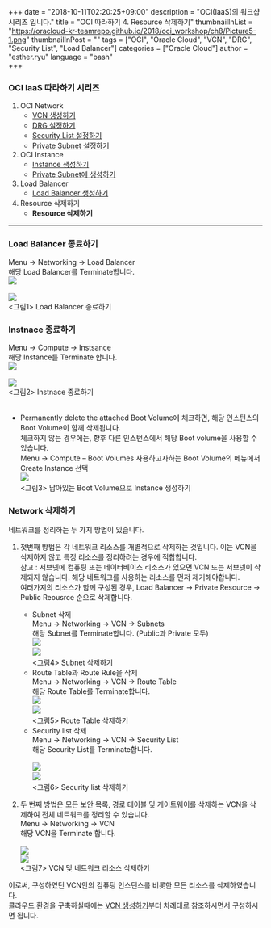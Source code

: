 
+++
date = "2018-10-11T02:20:25+09:00"
description = "OCI(IaaS)의 워크샵 시리즈 입니다."
title = "OCI 따라하기 4. Resource 삭제하기"
thumbnailInList = "https://oracloud-kr-teamrepo.github.io/2018/oci_workshop/ch8/Picture5-1.png"
thumbnailInPost = ""
tags = ["OCI", "Oracle Cloud", "VCN", "DRG", "Security List", "Load Balancer"]
categories = ["Oracle Cloud"]
author = "esther.ryu"
language = "bash"  
+++

### OCI IaaS 따라하기 시리즈
1. OCI Network<br>
	- [VCN 생성하기](../oci_workshop_1)
	- [DRG 설정하기](../oci_workshop_2)
	- [Security List 설정하기](../oci_workshop_3)
	- [Private Subnet 설정하기](../oci_workshop_4)
2. OCI Instance
	- [Instance 생성하기](../oci_workshop_5)
	- [Private Subnet에 생성하기](../oci_workshop_6)
3. Load Balancer
	- [Load Balancer 생성하기](../oci_workshop_7)
4. Resource 삭제하기
	- **Resource 삭제하기**

---

### Load Balancer 종료하기
Menu -> Networking -> Load Balancer<br>
해당 Load Balancer를 Terminate합니다.
<br>![](https://oracloud-kr-teamrepo.github.io/2018/oci_workshop/ch8/Picture1-1.png)<br>
<br>![](https://oracloud-kr-teamrepo.github.io/2018/oci_workshop/ch8/Picture1-2.png)<br>
<그림1> Load Balancer 종료하기<br>

### Instnace 종료하기
Menu -> Compute -> Instsance<br>
해당 Instance를 Terminate 합니다.
<br>![](https://oracloud-kr-teamrepo.github.io/2018/oci_workshop/ch8/Picture2-1.png)<br>
<br>![](https://oracloud-kr-teamrepo.github.io/2018/oci_workshop/ch8/Picture2-2.png)<br>
<그림2> Instnace 종료하기<br><br>
* Permanently delete the attached Boot Volume에 체크하면, 해당 인스턴스의 Boot Volume이 함께 삭제됩니다. <br>체크하지 않는 경우에는, 향후 다른 인스턴스에서 해당 Boot volume을 사용할 수 있습니다.<br>
Menu -> Compute – Boot Volumes
사용하고자하는 Boot Volume의 메뉴에서 Create Instance 선택
<br>![](https://oracloud-kr-teamrepo.github.io/2018/oci_workshop/ch8/Picture3.png)<br>
<그림3> 남아있는 Boot Volume으로 Instance 생성하기<br>

### Network 삭제하기
네트워크를 정리하는 두 가지 방법이 있습니다. 

1. 첫번째 방법은 각 네트워크 리소스를 개별적으로 삭제하는 것입니다. 이는 VCN을 삭제하지 않고 특정 리소스를 정리하려는 경우에 적합합니다.<br>
참고 : 서브넷에 컴퓨팅 또는 데이터베이스 리소스가 있으면 VCN 또는 서브넷이 삭제되지 않습니다. 해당 네트워크를 사용하는 리소스를 먼저 제거해야합니다.<br>
여러가지의 리소스가 함께 구성된 경우, Load Balancer -> Private Resource -> Public Reousrce 순으로 삭제합니다.
	- Subnet 삭제<br>
	Menu -> Networking -> VCN -> Subnets<br>
	해당 Subnet를 Terminate합니다. (Public과 Private 모두)
<br>![](https://oracloud-kr-teamrepo.github.io/2018/oci_workshop/ch8/Picture5-1.png)
<br>![](https://oracloud-kr-teamrepo.github.io/2018/oci_workshop/ch8/Picture5-2.png)<br>
<그림4> Subnet 삭제하기<br>
	- Route Table과 Route Rule을 삭제<br>
	Menu -> Networking -> VCN -> Route Table<br>
	해당 Route Table를 Terminate합니다.
<br>![](https://oracloud-kr-teamrepo.github.io/2018/oci_workshop/ch8/Picture6-1.png)
<br>![](https://oracloud-kr-teamrepo.github.io/2018/oci_workshop/ch8/Picture6-2.png)<br>
<그림5> Route Table 삭제하기 <br>
	- Security list 삭제<br>
	Menu -> Networking -> VCN -> Security List<br>
	해당 Security List를 Terminate합니다.<br>
<br>![](https://oracloud-kr-teamrepo.github.io/2018/oci_workshop/ch8/Picture7-1.png)
<br>![](https://oracloud-kr-teamrepo.github.io/2018/oci_workshop/ch8/Picture7-2.png)<br>
<그림6> Security list 삭제하기<br>

2. 두 번째 방법은 모든 보안 목록, 경로 테이블 및 게이트웨이를 삭제하는 VCN을 삭제하여 전체 네트워크를 정리할 수 있습니다.<br>
Menu -> Networking -> VCN<br>
해당 VCN을 Terminate 합니다.<br>
<br>![](https://oracloud-kr-teamrepo.github.io/2018/oci_workshop/ch8/Picture4-1.png)
<br>![](https://oracloud-kr-teamrepo.github.io/2018/oci_workshop/ch8/Picture4-2.png)<br>
<그림7> VCN 및 네트워크 리소스 삭제하기<br>

이로써, 구성하였던 VCN안의 컴퓨팅 인스턴스를 비롯한 모든 리소스를 삭제하였습니다.<br>
클라우드 환경을 구축하실때에는 [VCN 생성하기](../oci_workshop_1)부터 차례대로 참조하시면서 구성하시면 됩니다.
